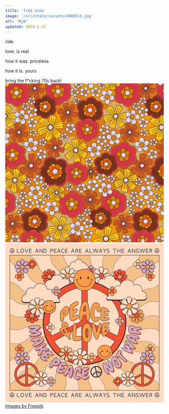 ```yaml
---
title: 'free snow'
image: '/src/static/assets/4980513.jpg'
alt: 'MjW'
updated: 2024-1-27
---
```


ride

love. is real

how it was. priceless

how it is. yours

bring the f*cking 70s back!
<img src="/src/static/assets/4943252.jpg" alt="MjW" title="PeaceLoveHarmony" />
<img src="/src/static/assets/9034546.jpg" alt="MjW" title="PeaceLoveHarmony" />
<a href="http://www.freepik.com">Images by Freepik</a>
